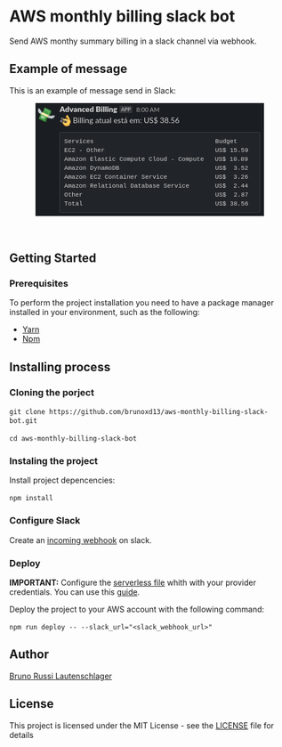 # AWS monthly billing slack bot

Send AWS monthy summary billing in a slack channel via webhook.


## Example of message
This is an example of message send in Slack:

<p align="center">
  <img src="https://raw.githubusercontent.com/brunoxd13/aws-monthly-billing-slack-bot/master/assets/example.png" alt="logo" />
</p>
<br>

## Getting Started

### Prerequisites

To perform the project installation you need to have a package manager installed in your environment, such as the following:
* [Yarn](https://yarnpkg.com/pt-BR/)
* [Npm](https://www.npmjs.com)

## Installing process
### Cloning the porject
```
git clone https://github.com/brunoxd13/aws-monthly-billing-slack-bot.git

cd aws-monthly-billing-slack-bot
```

###  Instaling the project
Install project depencencies:

`npm install`

### Configure Slack

Create an [incoming webhook](https://www.slack.com/apps/new/A0F7XDUAZ) on slack.

### Deploy
**IMPORTANT:** Configure the [serverless file](./serverless.yml) whith with your provider credentials. You can use this [guide](https://www.serverless.com/framework/docs/providers/aws/guide/credentials#create-an-iam-user-and-access-key). 

Deploy the project to your AWS account with the following command:

`npm run deploy -- --slack_url="<slack_webhook_url>"`

## Author
[Bruno Russi Lautenschlager](https://github.com/brunoxd13)

## License

This project is licensed under the MIT License - see the [LICENSE](LICENSE) file for details